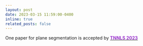 ```yaml
---
layout: post
date: 2023-03-15 11:59:00-0400
inline: true
related_posts: false
---
```

One paper for plane segmentation is accepted by [<b><font color=DarkOrchid>TNNLS 2023</font></b>](https://ieeexplore.ieee.org/xpl/RecentIssue.jsp?punumber=5962385)